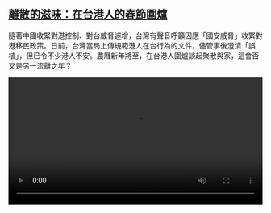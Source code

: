 <!--1674226026000-->
[離散的滋味：在台港人的春節圍爐](https://www.dw.com/zh/%E9%9B%A2%E6%95%A3%E7%9A%84%E6%BB%8B%E5%91%B3%EF%BC%9A%E5%9C%A8%E5%8F%B0%E6%B8%AF%E4%BA%BA%E7%9A%84%E6%98%A5%E7%AF%80%E5%9C%8D%E7%88%90%20%20%20/a-64455275)
------

<p>隨著中國收緊對港控制、對台威脅遽增，台灣有聲音呼籲因應「國安威脅」收緊對港移民政策。日前，台灣當局上傳規範港人在台行為的文件，儘管事後澄清「誤植」，但已令不少港人不安。農曆新年將至，在台港人圍爐談起聚散與家，這會否又是另一流離之年？</small></p><video src="https://tvdownloaddw-a.akamaihd.net/dwtv_video/flv/vdt_zh/2023/bchi230119_001_hongkongerintaiwan_01r_AVC_1280x720.mp4" controls style="width:100%"></video>
